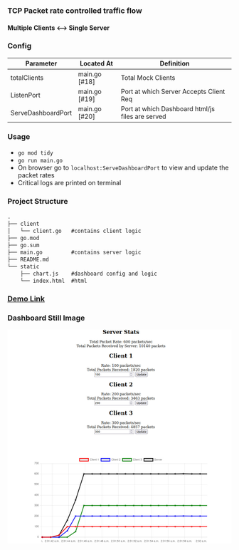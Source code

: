 ### TCP Packet rate controlled traffic flow
#### Multiple Clients <--> Single Server

### Config  
| Parameter | Located At | Definition |
|----------|----------|----------|
| totalClients| main.go [#18] | Total Mock Clients |
| ListenPort| main.go [#19]| Port at which Server Accepts Client Req|
| ServeDashboardPort | main.go [#20] | Port at which Dashboard html/js files are served |

### Usage
- `go mod tidy`
- `go run main.go`
- On browser go to `localhost:ServeDashboardPort` to view and update the packet rates
- Critical logs are printed on terminal

### Project Structure 
```
.
├── client
│   └── client.go   #contains client logic
├── go.mod
├── go.sum
├── main.go         #contains server logic
├── README.md
└── static
    ├── chart.js    #dashboard config and logic
    └── index.html  #html
```
<a href="https://drive.google.com/file/d/1_1217EbF-XbizTJfvjr7eVA2hU8kRjlw/view?usp=sharing"> 

### Demo Link 
</a>

### Dashboard Still Image
![Local Image](./static/still.jpeg)
